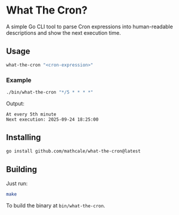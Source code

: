 # What The Cron?

A simple Go CLI tool to parse Cron expressions into human-readable descriptions and show the next execution time.

## Usage

```sh
what-the-cron "<cron-expression>"
```

### Example

```sh
./bin/what-the-cron "*/5 * * * *"
```

Output:

```plaintext
At every 5th minute
Next execution: 2025-09-24 18:25:00
```

## Installing

```sh
go install github.com/mathcale/what-the-cron@latest
```

## Building

Just run:

```sh
make
```

To build the binary at `bin/what-the-cron`.
